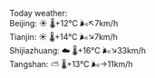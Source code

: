 Today weather:  
Beijing: ☀️   🌡️+12°C 🌬️↖7km/h  
Tianjin: ☀️   🌡️+14°C 🌬️↘7km/h  
Shijiazhuang: ☁️   🌡️+16°C 🌬️↘33km/h  
Tangshan: ⛅️  🌡️+13°C 🌬️→11km/h  
